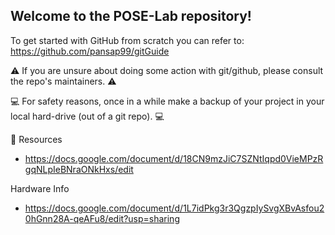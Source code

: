 ## Welcome to the POSE-Lab repository!

To get started with GitHub from scratch you can refer to: https://github.com/pansap99/gitGuide

⚠️ If you are unsure about doing some action with git/github, please consult the repo's maintainers. ⚠️

💻 For safety reasons, once in a while make a backup of your project in your local hard-drive (out of a git repo). 💻

📖 Resources
- https://docs.google.com/document/d/18CN9mzJiC7SZNtIqpd0VieMPzRgqNLpIeBNraONkHxs/edit

Hardware Info
- https://docs.google.com/document/d/1L7idPkg3r3QgzpIySvgXBvAsfou20hGnn28A-qeAFu8/edit?usp=sharing
<!--

**Here are some ideas to get you started:**

🙋‍♀️ A short introduction - what is your organization all about?
🌈 Contribution guidelines - how can the community get involved?
👩‍💻 Useful resources - where can the community find your docs? Is there anything else the community should know?
🍿 Fun facts - what does your team eat for breakfast?
🧙 Remember, you can do mighty things with the power of [Markdown](https://docs.github.com/github/writing-on-github/getting-started-with-writing-and-formatting-on-github/basic-writing-and-formatting-syntax)
-->
